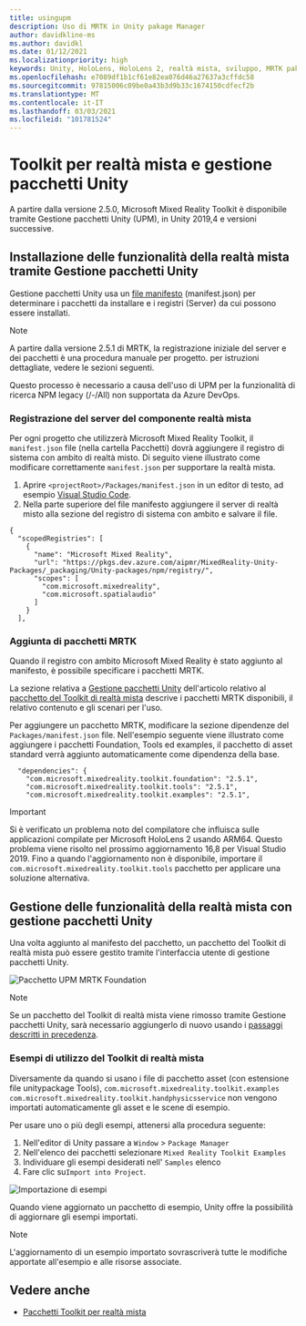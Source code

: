 ```yaml
---
title: usingupm
description: Uso di MRTK in Unity pakage Manager
author: davidkline-ms
ms.author: davidkl
ms.date: 01/12/2021
ms.localizationpriority: high
keywords: Unity, HoloLens, HoloLens 2, realtà mista, sviluppo, MRTK pakages,
ms.openlocfilehash: e7089df1b1cf61e82ea076d46a27637a3cffdc58
ms.sourcegitcommit: 97815006c09be0a43b3d9b33c1674150cdfecf2b
ms.translationtype: MT
ms.contentlocale: it-IT
ms.lasthandoff: 03/03/2021
ms.locfileid: "101781524"
---
```

# <a name="mixed-reality-toolkit-and-unity-package-manager"></a>Toolkit per realtà mista e gestione pacchetti Unity

A partire dalla versione 2.5.0, Microsoft Mixed Reality Toolkit è disponibile tramite Gestione pacchetti Unity (UPM), in Unity 2019,4 e versioni successive.

## <a name="installing-mixed-reality-features-using-the-unity-package-manager"></a>Installazione delle funzionalità della realtà mista tramite Gestione pacchetti Unity

Gestione pacchetti Unity usa un [file manifesto](https://docs.unity3d.com/Manual/upm-manifestPkg.html) (manifest.json) per determinare i pacchetti da installare e i registri (Server) da cui possono essere installati.

> [!Note]
> A partire dalla versione 2.5.1 di MRTK, la registrazione iniziale del server e dei pacchetti è una procedura manuale per progetto. per istruzioni dettagliate, vedere le sezioni seguenti.
>
> Questo processo è necessario a causa dell'uso di UPM per la funzionalità di ricerca NPM legacy (/-/All) non supportata da Azure DevOps.

### <a name="registering-the-mixed-reality-component-server"></a>Registrazione del server del componente realtà mista

Per ogni progetto che utilizzerà Microsoft Mixed Reality Toolkit, il `manifest.json` file (nella cartella Pacchetti) dovrà aggiungere il registro di sistema con ambito di realtà misto. Di seguito viene illustrato come modificare correttamente `manifest.json` per supportare la realtà mista.

1. Aprire `<projectRoot>/Packages/manifest.json` in un editor di testo, ad esempio [Visual Studio Code](https://code.visualstudio.com/).
1. Nella parte superiore del file manifesto aggiungere il server di realtà misto alla sezione del registro di sistema con ambito e salvare il file.

```
{
  "scopedRegistries": [
    {
      "name": "Microsoft Mixed Reality",
      "url": "https://pkgs.dev.azure.com/aipmr/MixedReality-Unity-Packages/_packaging/Unity-packages/npm/registry/",
      "scopes": [
        "com.microsoft.mixedreality",
        "com.microsoft.spatialaudio"
      ]
    }
  ],
```

### <a name="adding-mrtk-packages"></a>Aggiunta di pacchetti MRTK

Quando il registro con ambito Microsoft Mixed Reality è stato aggiunto al manifesto, è possibile specificare i pacchetti MRTK.

La sezione relativa a [Gestione pacchetti Unity](../packages-releases/MRTK_Packages.md#unity-package-manager) dell'articolo relativo al [pacchetto del Toolkit di realtà mista](../packages-releases/MRTK_Packages.md) descrive i pacchetti MRTK disponibili, il relativo contenuto e gli scenari per l'uso.

Per aggiungere un pacchetto MRTK, modificare la sezione dipendenze del `Packages/manifest.json` file. Nell'esempio seguente viene illustrato come aggiungere i pacchetti Foundation, Tools ed examples, il pacchetto di asset standard verrà aggiunto automaticamente come dipendenza della base.

```
  "dependencies": {
    "com.microsoft.mixedreality.toolkit.foundation": "2.5.1",
    "com.microsoft.mixedreality.toolkit.tools": "2.5.1",
    "com.microsoft.mixedreality.toolkit.examples": "2.5.1",
```

> [!IMPORTANT]
> Si è verificato un problema noto del compilatore che influisca sulle applicazioni compilate per Microsoft HoloLens 2 usando ARM64. Questo problema viene risolto nel prossimo aggiornamento 16,8 per Visual Studio 2019. Fino a quando l'aggiornamento non è disponibile, importare il `com.microsoft.mixedreality.toolkit.tools` pacchetto per applicare una soluzione alternativa.

## <a name="managing-mixed-reality-features-with-the-unity-package-manager"></a>Gestione delle funzionalità della realtà mista con gestione pacchetti Unity

Una volta aggiunto al manifesto del pacchetto, un pacchetto del Toolkit di realtà mista può essere gestito tramite l'interfaccia utente di gestione pacchetti Unity.

![Pacchetto UPM MRTK Foundation](../features/images/packaging/MRTK_FoundationUPM.png)

> [!Note]
> Se un pacchetto del Toolkit di realtà mista viene rimosso tramite Gestione pacchetti Unity, sarà necessario aggiungerlo di nuovo usando i [passaggi descritti in precedenza](#adding-mrtk-packages).

### <a name="using-mixed-reality-toolkit-examples"></a>Esempi di utilizzo del Toolkit di realtà mista

Diversamente da quando si usano i file di pacchetto asset (con estensione file unitypackage Tools), `com.microsoft.mixedreality.toolkit.examples` `com.microsoft.mixedreality.toolkit.handphysicsservice` non vengono importati automaticamente gli asset e le scene di esempio.

Per usare uno o più degli esempi, attenersi alla procedura seguente:

1. Nell'editor di Unity passare a `Window` > `Package Manager`
1. Nell'elenco dei pacchetti selezionare `Mixed Reality Toolkit Examples`
1. Individuare gli esempi desiderati nell' `Samples` elenco
1. Fare clic su`Import into Project`.

![Importazione di esempi](../features/images/packaging/MRTK_ExamplesUpm.png)

Quando viene aggiornato un pacchetto di esempio, Unity offre la possibilità di aggiornare gli esempi importati.

> [!Note]
> L'aggiornamento di un esempio importato sovrascriverà tutte le modifiche apportate all'esempio e alle risorse associate.

## <a name="see-also"></a>Vedere anche

- [Pacchetti Toolkit per realtà mista](../packages-releases/MRTK_Packages.md)
